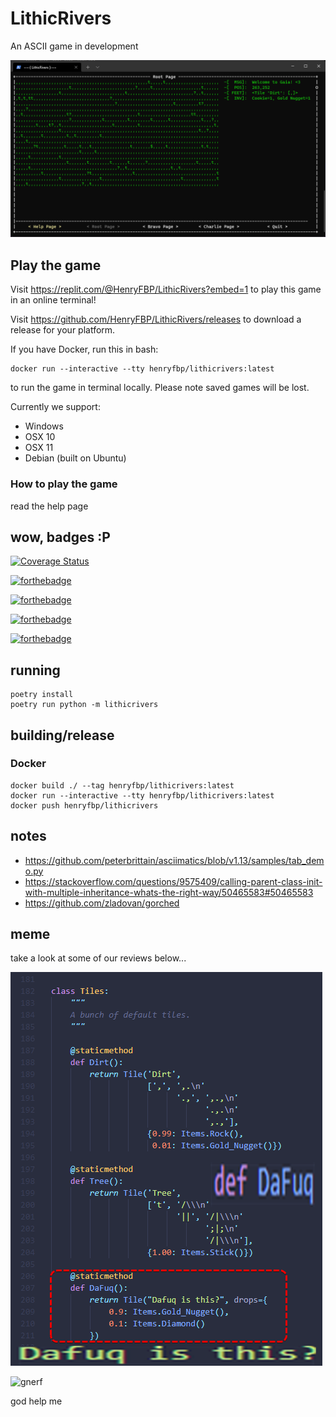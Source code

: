 # LithicRivers

An ASCII game in development

![actual screenshot](media/screenshot.png)

## Play the game

Visit <https://replit.com/@HenryFBP/LithicRivers?embed=1> to play this game in an online terminal!

Visit <https://github.com/HenryFBP/LithicRivers/releases> to download a release for your platform.

If you have Docker, run this in bash:
    
    docker run --interactive --tty henryfbp/lithicrivers:latest

to run the game in terminal locally. Please note saved games will be lost.

Currently we support:

- Windows
- OSX 10
- OSX 11
- Debian (built on Ubuntu)

### How to play the game

read the help page

## wow, badges :P

[![Coverage Status](https://coveralls.io/repos/github/HenryFBP/LithicRivers/badge.svg?branch=release)](https://coveralls.io/github/HenryFBP/LithicRivers?branch=release)

[![forthebadge](https://forthebadge.com/images/badges/contains-technical-debt.svg)](https://forthebadge.com)

[![forthebadge](https://forthebadge.com/images/badges/built-with-swag.svg)](https://forthebadge.com)

[![forthebadge](https://forthebadge.com/images/badges/check-it-out.svg)](https://forthebadge.com)

[![forthebadge](https://forthebadge.com/images/badges/60-percent-of-the-time-works-every-time.svg)](https://forthebadge.com)

## running

    poetry install
    poetry run python -m lithicrivers

## building/release

### Docker

    docker build ./ --tag henryfbp/lithicrivers:latest
    docker run --interactive --tty henryfbp/lithicrivers:latest
    docker push henryfbp/lithicrivers

## notes

- https://github.com/peterbrittain/asciimatics/blob/v1.13/samples/tab_demo.py
- https://stackoverflow.com/questions/9575409/calling-parent-class-init-with-multiple-inheritance-whats-the-right-way/50465583#50465583
- https://github.com/zladovan/gorched

## meme

take a look at some of our reviews below...

![why do we exist...just to suffer...?](media/dafuq.png)

![gnerf](http://images3.memedroid.com/images/UPLOADED727/5c1d01829c2ff.jpeg)

god help me
